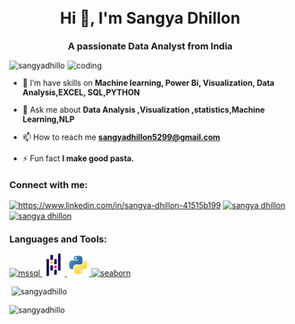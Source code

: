 <h1 align="center">Hi 👋, I'm Sangya Dhillon</h1>
<h3 align="center">A passionate Data Analyst from India</h3>

<img align="right" alt="coding" width="400" src="https://media.tenor.com/S59bPkT0pqcAAAAC/programming.gif">

<p align="left"> <img src="https://komarev.com/ghpvc/?username=sangyadhillo&label=Profile%20views&color=0e75b6&style=flat" alt="sangyadhillo" /> </p>

- 🌱 I’m have skills on **Machine learning, Power Bi, Visualization, Data Analysis,EXCEL, SQL,PYTHON**

- 💬 Ask me about **Data Analysis ,Visualization ,statistics,Machine Learning,NLP**

- 📫 How to reach me **sangyadhillon5299@gmail.com**

- ⚡ Fun fact **I make good pasta.**

<h3 align="left">Connect with me:</h3>
<p align="left">
<a href="https://linkedin.com/in/https://www.linkedin.com/in/sangya-dhillon-41515b199" target="blank"><img align="center" src="https://raw.githubusercontent.com/rahuldkjain/github-profile-readme-generator/master/src/images/icons/Social/linked-in-alt.svg" alt="https://www.linkedin.com/in/sangya-dhillon-41515b199" height="30" width="40" /></a>
<a href="https://stackoverflow.com/users/sangya dhillon" target="blank"><img align="center" src="https://raw.githubusercontent.com/rahuldkjain/github-profile-readme-generator/master/src/images/icons/Social/stack-overflow.svg" alt="sangya dhillon" height="30" width="40" /></a>
<a href="https://kaggle.com/sangya dhillon" target="blank"><img align="center" src="https://raw.githubusercontent.com/rahuldkjain/github-profile-readme-generator/master/src/images/icons/Social/kaggle.svg" alt="sangya dhillon" height="30" width="40" /></a>
</p>

<h3 align="left">Languages and Tools:</h3>
<p align="left"> <a href="https://www.microsoft.com/en-us/sql-server" target="_blank" rel="noreferrer"> <img src="https://www.svgrepo.com/show/303229/microsoft-sql-server-logo.svg" alt="mssql" width="40" height="40"/> </a> <a href="https://pandas.pydata.org/" target="_blank" rel="noreferrer"> <img src="https://raw.githubusercontent.com/devicons/devicon/2ae2a900d2f041da66e950e4d48052658d850630/icons/pandas/pandas-original.svg" alt="pandas" width="40" height="40"/> </a> <a href="https://www.python.org" target="_blank" rel="noreferrer"> <img src="https://raw.githubusercontent.com/devicons/devicon/master/icons/python/python-original.svg" alt="python" width="40" height="40"/> </a> <a href="https://seaborn.pydata.org/" target="_blank" rel="noreferrer"> <img src="https://seaborn.pydata.org/_images/logo-mark-lightbg.svg" alt="seaborn" width="40" height="40"/> </a> </p>

<p>&nbsp;<img align="center" src="https://github-readme-stats.vercel.app/api?username=sangyadhillo&show_icons=true&locale=en" alt="sangyadhillo" /></p>

<p><img align="center" src="https://github-readme-streak-stats.herokuapp.com/?user=sangyadhillo&" alt="sangyadhillo" /></p>
